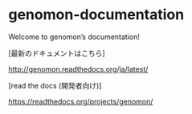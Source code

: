 # genomon-documentation
Welcome to genomon’s documentation!

[最新のドキュメントはこちら]

http://genomon.readthedocs.org/ja/latest/

[read the docs (開発者向け)]

https://readthedocs.org/projects/genomon/

